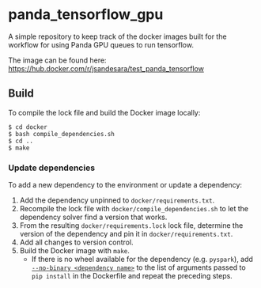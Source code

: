 # panda_tensorflow_gpu
A simple repository to keep track of the docker images built for the workflow for using Panda GPU queues to run tensorflow.

The image can be found here: https://hub.docker.com/r/jsandesara/test_panda_tensorflow

## Build

To compile the lock file and build the Docker image locally:

``` console
$ cd docker
$ bash compile_dependencies.sh
$ cd ..
$ make
```

### Update dependencies

To add a new dependency to the environment or update a dependency:

1. Add the dependency unpinned to `docker/requirements.txt`.
2. Recompile the lock file with `docker/compile_dependencies.sh` to let the dependency solver find a version that works.
3. From the resulting `docker/requirements.lock` lock file, determine the version of the dependency and pin it in `docker/requirements.txt`.
4. Add all changes to version control.
5. Build the Docker image with `make`.
   * If there is no wheel available for the dependency (e.g. `pyspark`), add [`--no-binary <dependency name>`][pip-install-no-binary] to the list of arguments passed to `pip install` in the Dockerfile and repeat the preceding steps.

[pip-install-no-binary]: https://pip.pypa.io/en/stable/cli/pip_install/#cmdoption-no-binary
